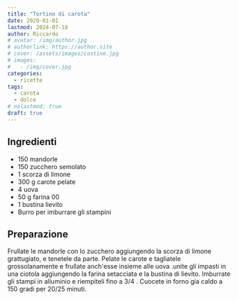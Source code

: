 ```yaml
---
title: "Tortino di carota"
date: 2020-01-01
lastmod: 2024-07-18
author: Riccardo
# avatar: /img/author.jpg
# authorlink: https://author.site
# cover: /assets/images/costine.jpg
# images:
#   - /img/cover.jpg
categories:
  - ricette
tags:
  - carota
  - dolce
# nolastmod: true
draft: true
---
```


## Ingredienti
- 150 mandorle
- 150 zucchero semolato
- 1 scorza di limone
- 300 g carote pelate 
- 4 uova
- 50 g farina 00
- 1 bustina lievito
- Burro per imburrare gli stampini

## Preparazione
Frullate le mandorle con lo zucchero aggiungendo la scorza di limone grattugiato, e tenetele da parte.
Pelate le carote e tagliatele grossolanamente e frullate anch'esse insieme alle uova .unite gli impasti in una ciotola aggiungendo la farina setacciata e la bustina di lievito.
Imburrate gli stampi in alluminio e riempiteli fino a 3/4 .
Cuocete in forno gia caldo a 150 gradi per 20/25 minuti.